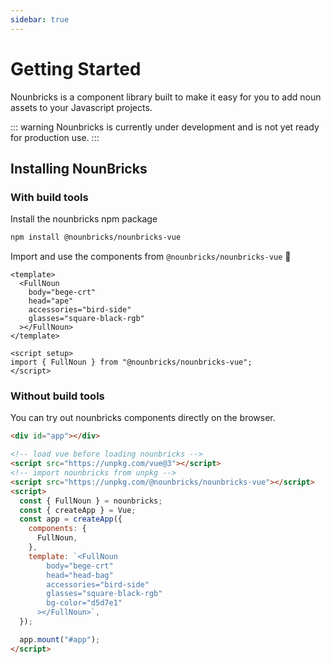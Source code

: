 ```yaml
---
sidebar: true
---
```


# Getting Started

Nounbricks is a component library built to make it easy for you to add noun assets to your Javascript projects.

::: warning
Nounbricks is currently under development and is not yet ready for production use.
:::

## Installing NounBricks

### With build tools

Install the nounbricks npm package

```sh
npm install @nounbricks/nounbricks-vue
```

Import and use the components from `@nounbricks/nounbricks-vue` 🎉

```vue
<template>
  <FullNoun
    body="bege-crt"
    head="ape"
    accessories="bird-side"
    glasses="square-black-rgb"
  ></FullNoun>
</template>

<script setup>
import { FullNoun } from "@nounbricks/nounbricks-vue";
</script>
```

### Without build tools

You can try out nounbricks components directly on the browser.

```html
<div id="app"></div>

<!-- load vue before loading nounbricks -->
<script src="https://unpkg.com/vue@3"></script>
<!-- import nounbricks from unpkg -->
<script src="https://unpkg.com/@nounbricks/nounbricks-vue"></script>
<script>
  const { FullNoun } = nounbricks;
  const { createApp } = Vue;
  const app = createApp({
    components: {
      FullNoun,
    },
    template: `<FullNoun
        body="bege-crt"
        head="head-bag"
        accessories="bird-side"
        glasses="square-black-rgb"
        bg-color="d5d7e1"
      ></FullNoun>`,
  });

  app.mount("#app");
</script>
```

